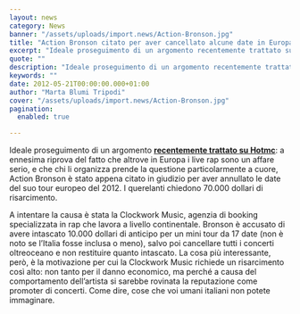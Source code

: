 ```yaml
---
layout: news
category: News
banner: "/assets/uploads/import.news/Action-Bronson.jpg"
title: "Action Bronson citato per aver cancellato alcune date in Europa"
excerpt: "Ideale proseguimento di un argomento recentemente trattato su Hotmc: a ennesima riprova del fatto che altrove in Europa i live rap sono un affare serio, e che chi li organizza prende la questione particolarmente a cuore, Action Bronson è stato appena citato in giudizio per aver annullato le date del suo tour europeo del 2012. [&hellip"
quote: ""
description: "Ideale proseguimento di un argomento recentemente trattato su Hotmc: a ennesima riprova del fatto che altrove in Europa i live rap sono un affare serio, e che chi li organizza prende la questione particolarmente a cuore, Action Bronson è stato appena citato in giudizio per aver annullato le date del suo tour europeo del 2012. [&hellip"
keywords: ""
date: 2012-05-21T00:00:00.000+01:00
author: "Marta Blumi Tripodi"
cover: "/assets/uploads/import.news/Action-Bronson.jpg"
pagination:
  enabled: true

---
```


Ideale proseguimento di un argomento **[recentemente trattato su Hotmc](https://hotmc.com/vademecum-per-promoter/ "http://hotmc.com/vademecum-per-promoter/")**: a ennesima riprova del fatto che altrove in Europa i live rap sono un affare serio, e che chi li organizza prende la questione particolarmente a cuore, Action Bronson è stato appena citato in giudizio per aver annullato le date del suo tour europeo del 2012\. I querelanti chiedono 70.000 dollari di risarcimento.

A intentare la causa è stata la Clockwork Music, agenzia di booking specializzata in rap che lavora a livello continentale. Bronson è accusato di avere intascato 10.000 dollari di anticipo per un mini tour da 17 date (non è noto se l’Italia fosse inclusa o meno), salvo poi cancellare tutti i concerti oltreoceano e non restituire quanto intascato. La cosa più interessante, però, è la motivazione per cui la Clockwork Music richiede un risarcimento così alto: non tanto per il danno economico, ma perché a causa del comportamento dell’artista si sarebbe rovinata la reputazione come promoter di concerti. Come dire, cose che voi umani italiani non potete immaginare.